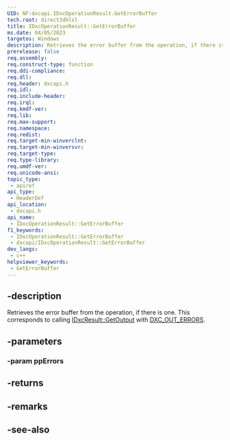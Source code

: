 ```yaml
---
UID: NF:dxcapi.IDxcOperationResult.GetErrorBuffer
tech.root: direct3dhlsl
title: IDxcOperationResult::GetErrorBuffer
ms.date: 04/05/2023
targetos: Windows
description: Retrieves the error buffer from the operation, if there is one. This corresponds to calling [IDxcResult::GetOutput](./nf-dxcapi-idxcresult-getoutput) with [DXC_OUT_ERRORS](./ne-dxcapi-dxc_out_kind).
prerelease: false
req.assembly: 
req.construct-type: function
req.ddi-compliance: 
req.dll: 
req.header: dxcapi.h
req.idl: 
req.include-header: 
req.irql: 
req.kmdf-ver: 
req.lib: 
req.max-support: 
req.namespace: 
req.redist: 
req.target-min-winverclnt: 
req.target-min-winversvr: 
req.target-type: 
req.type-library: 
req.umdf-ver: 
req.unicode-ansi: 
topic_type:
 - apiref
api_type:
 - HeaderDef
api_location:
 - dxcapi.h
api_name:
 - IDxcOperationResult::GetErrorBuffer
f1_keywords:
 - IDxcOperationResult::GetErrorBuffer
 - dxcapi/IDxcOperationResult::GetErrorBuffer
dev_langs:
 - c++
helpviewer_keywords:
 - GetErrorBuffer
---
```


## -description

Retrieves the error buffer from the operation, if there is one. This corresponds to calling [IDxcResult::GetOutput](./nf-dxcapi-idxcresult-getoutput) with [DXC_OUT_ERRORS](./ne-dxcapi-dxc_out_kind).

## -parameters

### -param ppErrors

## -returns

## -remarks

## -see-also
